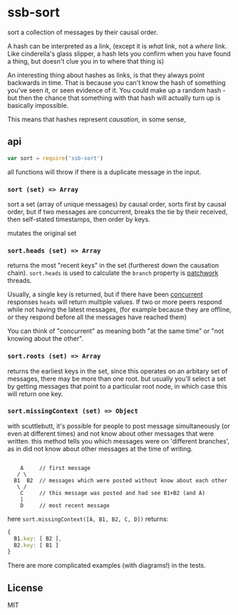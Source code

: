 # ssb-sort

sort a collection of messages by their causal order.

A hash can be interpreted as a link,
(except it is _what_ link, not a _where_ link.
Like cinderella's glass slipper, a hash lets you confirm
when you have found a thing, but doesn't clue you in to
where that thing is)

An interesting thing about hashes as links, is that they
always point backwards in time. That is because you can't
know the hash of something you've seen it, or seen evidence of it.
You could make up a random hash - but then the chance that
something with that hash will actually turn up is basically impossible.

This means that hashes represent _causation_, in some sense,

## api

``` js
var sort = require('ssb-sort')
```

all functions will throw if there is a duplicate message in the input.

### `sort (set) => Array`

sort a set (array of unique messages) by causal order,
sorts first by causal order, but if two messages are concurrent,
breaks the tie by their received, then self-stated timestamps, then order by keys.

mutates the original set

### `sort.heads (set) => Array`

returns the most "recent keys" in the set (furtherest down the
causation chain). `sort.heads` is used to calculate the `branch`
property is [patchwork](https://github.com/ssbc/patchwork) threads.

Usually, a single key is returned, but if there have been
[concurrent](https://en.wikipedia.org/wiki/Concurrent_computing)
responses `heads` will return multiple values. If two or more peers
respond while not having the latest messages, (for example because
they are offline, or they respond before all the messages have
reached them)

You can think of "concurrent" as meaning both "at the same time"
or "not knowing about the other".

### `sort.roots (set) => Array`

returns the earliest keys in the set, since this operates
on an arbitary set of messages, there may be more than one root.
but usually you'll select a set by getting messages that point
to a particular root node, in which case this will return one key.

### `sort.missingContext (set) => Object`

with scuttlebutt, it's possible for people to post message simultaneously 
(or even at different times) and not know about other messages that were written.
this method tells you which messages were on 'different branches', 
as in did not know about other messages at the time of writing.

```

    A     // first message
   / \
  B1  B2  // messages which were posted without know about each other
   \ /
    C     // this message was posted and had see B1+B2 (and A)
    |
    D     // most recent message
```

here `sort.missingContext([A, B1, B2, C, D])` returns:

```js
{
  B1.key: [ B2 ],
  B2.key: [ B1 ]
}
```

There are more complicated examples (with diagrams!) in the tests.

## License

MIT


